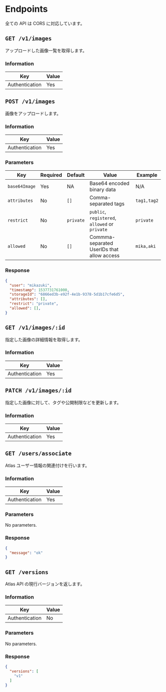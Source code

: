 # Endpoints

全ての API は CORS に対応しています。


## `GET /v1/images`

アップロードした画像一覧を取得します。


### Information

| Key            | Value |
| -------------- | ----- |
| Authentication | Yes   |



## `POST /v1/images`

画像をアップロードします。


### Information

| Key            | Value |
| -------------- | ----- |
| Authentication | Yes   |


### Parameters

| Key           | Required | Default   | Value                                          | Example     |
| ------------- | -------- | --------- | ---------------------------------------------- | ----------- |
| `base64Image` | Yes      | NA        | Base64 encoded binary data                     | N/A         |
| `attributes`  | No       | `[]`      | Comma-separated tags                           | `tag1,tag2` |
| `restrict`    | No       | `private` | `public`, `registered`, `allowed` or `private` | `private`   |
| `allowed`     | No       | `[]`      | Commma-separated UserIDs that allow access     | `mika,aki`  |


### Response

```json
{
  "user": "mikazuki",
  "timestamp": 1537731761000,
  "storageId": "6866ed3b-e92f-4e1b-9378-5d1b17cfe6d5",
  "attributes": [],
  "restrict": "private",
  "allowed": [],
}
```



## `GET /v1/images/:id`

指定した画像の詳細情報を取得します。


### Information

| Key            | Value |
| -------------- | ----- |
| Authentication | Yes   |



## `PATCH /v1/images/:id`

指定した画像に対して、タグや公開制限などを更新します。


### Information

| Key            | Value |
| -------------- | ----- |
| Authentication | Yes   |



## `GET /users/associate`

Atlas ユーザー情報の関連付けを行います。


### Information

| Key            | Value |
| -------------- | ----- |
| Authentication | Yes   |


### Parameters

No parameters.


### Response

```json
{
  "message": "ok"
}
```



## `GET /versions`

Atlas API の現行バージョンを返します。


### Information

| Key            | Value |
| -------------- | ----- |
| Authentication | No    |


### Parameters

No parameters.


### Response

```json
{
  "versions": [
    "v1"
  ]
}
```